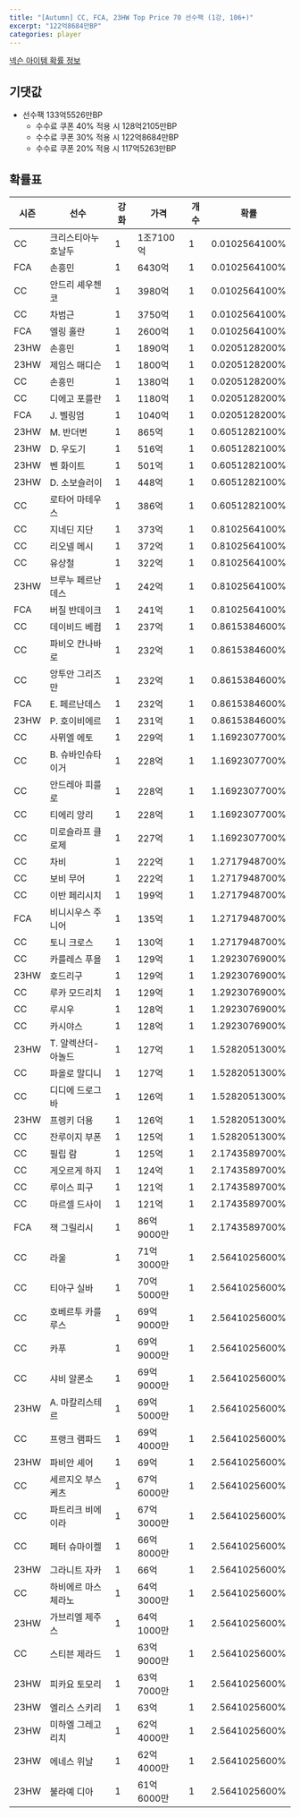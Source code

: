 ```yaml
---
title: "[Autumn] CC, FCA, 23HW Top Price 70 선수팩 (1강, 106+)"
excerpt: "122억8684만BP"
categories: player
---
```

[넥슨 아이템 확률 정보](http://iteminfo.nexon.com/probability/fco?sn=7687)

## 기댓값
- 선수팩 133억5526만BP
  - 수수료 쿠폰 40% 적용 시 128억2105만BP
  - 수수료 쿠폰 30% 적용 시 122억8684만BP
  - 수수료 쿠폰 20% 적용 시 117억5263만BP


## 확률표

|시즌|선수|강화|가격|개수|확률|
|---|---|---|---|---|---|
|CC|크리스티아누 호날두|1|1조7100억|1|0.0102564100%|
|FCA|손흥민|1|6430억|1|0.0102564100%|
|CC|안드리 셰우첸코|1|3980억|1|0.0102564100%|
|CC|차범근|1|3750억|1|0.0102564100%|
|FCA|엘링 홀란|1|2600억|1|0.0102564100%|
|23HW|손흥민|1|1890억|1|0.0205128200%|
|23HW|제임스 매디슨|1|1800억|1|0.0205128200%|
|CC|손흥민|1|1380억|1|0.0205128200%|
|CC|디에고 포를란|1|1180억|1|0.0205128200%|
|FCA|J. 벨링엄|1|1040억|1|0.0205128200%|
|23HW|M. 반더번|1|865억|1|0.6051282100%|
|23HW|D. 우도기|1|516억|1|0.6051282100%|
|23HW|벤 화이트|1|501억|1|0.6051282100%|
|23HW|D. 소보슬러이|1|448억|1|0.6051282100%|
|CC|로타어 마테우스|1|386억|1|0.6051282100%|
|CC|지네딘 지단|1|373억|1|0.8102564100%|
|CC|리오넬 메시|1|372억|1|0.8102564100%|
|CC|유상철|1|322억|1|0.8102564100%|
|23HW|브루누 페르난데스|1|242억|1|0.8102564100%|
|FCA|버질 반데이크|1|241억|1|0.8102564100%|
|CC|데이비드 베컴|1|237억|1|0.8615384600%|
|CC|파비오 칸나바로|1|232억|1|0.8615384600%|
|CC|앙투안 그리즈만|1|232억|1|0.8615384600%|
|FCA|E. 페르난데스|1|232억|1|0.8615384600%|
|23HW|P. 호이비에르|1|231억|1|0.8615384600%|
|CC|사뮈엘 에토|1|229억|1|1.1692307700%|
|CC|B. 슈바인슈타이거|1|228억|1|1.1692307700%|
|CC|안드레아 피를로|1|228억|1|1.1692307700%|
|CC|티에리 앙리|1|228억|1|1.1692307700%|
|CC|미로슬라프 클로제|1|227억|1|1.1692307700%|
|CC|차비|1|222억|1|1.2717948700%|
|CC|보비 무어|1|222억|1|1.2717948700%|
|CC|이반 페리시치|1|199억|1|1.2717948700%|
|FCA|비니시우스 주니어|1|135억|1|1.2717948700%|
|CC|토니 크로스|1|130억|1|1.2717948700%|
|CC|카를레스 푸욜|1|129억|1|1.2923076900%|
|23HW|호드리구|1|129억|1|1.2923076900%|
|CC|루카 모드리치|1|129억|1|1.2923076900%|
|CC|루시우|1|128억|1|1.2923076900%|
|CC|카시야스|1|128억|1|1.2923076900%|
|23HW|T. 알렉산더-아놀드|1|127억|1|1.5282051300%|
|CC|파올로 말디니|1|127억|1|1.5282051300%|
|CC|디디에 드로그바|1|126억|1|1.5282051300%|
|23HW|프렝키 더용|1|126억|1|1.5282051300%|
|CC|잔루이지 부폰|1|125억|1|1.5282051300%|
|CC|필립 람|1|125억|1|2.1743589700%|
|CC|게오르게 하지|1|124억|1|2.1743589700%|
|CC|루이스 피구|1|121억|1|2.1743589700%|
|CC|마르셀 드사이|1|121억|1|2.1743589700%|
|FCA|잭 그릴리시|1|86억9000만|1|2.1743589700%|
|CC|라울|1|71억3000만|1|2.5641025600%|
|CC|티아구 실바|1|70억5000만|1|2.5641025600%|
|CC|호베르투 카를루스|1|69억9000만|1|2.5641025600%|
|CC|카푸|1|69억9000만|1|2.5641025600%|
|CC|샤비 알론소|1|69억9000만|1|2.5641025600%|
|23HW|A. 마칼리스테르|1|69억5000만|1|2.5641025600%|
|CC|프랭크 램파드|1|69억4000만|1|2.5641025600%|
|23HW|파비안 셰어|1|69억|1|2.5641025600%|
|CC|세르지오 부스케츠|1|67억6000만|1|2.5641025600%|
|CC|파트리크 비에이라|1|67억3000만|1|2.5641025600%|
|CC|페터 슈마이켈|1|66억8000만|1|2.5641025600%|
|23HW|그라니트 자카|1|66억|1|2.5641025600%|
|CC|하비에르 마스체라노|1|64억3000만|1|2.5641025600%|
|23HW|가브리엘 제주스|1|64억1000만|1|2.5641025600%|
|CC|스티븐 제라드|1|63억9000만|1|2.5641025600%|
|23HW|피카요 토모리|1|63억7000만|1|2.5641025600%|
|23HW|엘리스 스키리|1|63억|1|2.5641025600%|
|23HW|미하엘 그레고리치|1|62억4000만|1|2.5641025600%|
|23HW|에네스 위날|1|62억4000만|1|2.5641025600%|
|23HW|불라예 디아|1|61억6000만|1|2.5641025600%|
